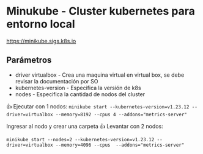 # **Minukube - Cluster kubernetes para entorno local** 
https://minikube.sigs.k8s.io

## Parámetros
* driver virtualbox - Crea una maquina virtual en virtual box, se debe revisar la documentación por SO
* kubernetes-version - Especifica la versión de k8s
* nodes - Especifica la cantidad de nodos del cluster

👍 Ejecutar con 1 nodos:
`minikube start --kubernetes-version=v1.23.12 --driver=virtualbox --memory=8192 --cpus 4 --addons="metrics-server" `

Ingresar al nodo y crear una carpeta
👍 Levantar con 2 nodos:  

` minikube start --nodes=2 --kubernetes-version=v1.23.12 --driver=virtualbox --memory=4096 --cpus  --addons="metrics-server" `
